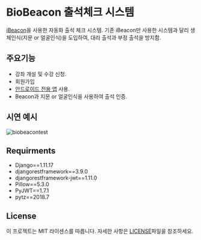﻿#  BioBeacon 출석체크 시스템

 [iBeacon](https://ko.wikipedia.org/wiki/%EC%95%84%EC%9D%B4%EB%B9%84%EC%BD%98)을 사용한 자동화 출석 체크 시스템. 기존 iBeacon만 사용한 시스템과 달리 생체인식(지문 or 얼굴인식)을 도입하여, 대리 출석과 부정 출석을 방지함.

## 주요기능
- 강좌 개설 및 수강 신청.
- 회원가입
- [안드로이드 전용 앱](https://github.com/interruping/biobeacon-client-android) 사용.
- Beacon과 지문 or 얼굴인식을 사용하여 출석 인증.

## 시연 예시
![biobeacontest](https://user-images.githubusercontent.com/29074678/50104888-873b9d80-026e-11e9-9277-37a95ab5ba7e.gif)

##  Requirments
- Django==1.11.17
- djangorestframework==3.9.0
- djangorestframework-jwt==1.11.0
- Pillow==5.3.0
- PyJWT==1.7.1
- pytz==2018.7

## License

이 프로젝트는 MIT 라이센스를 따릅니다. 자세한 사항은  [LICENSE]()파일을 참조하세요.

